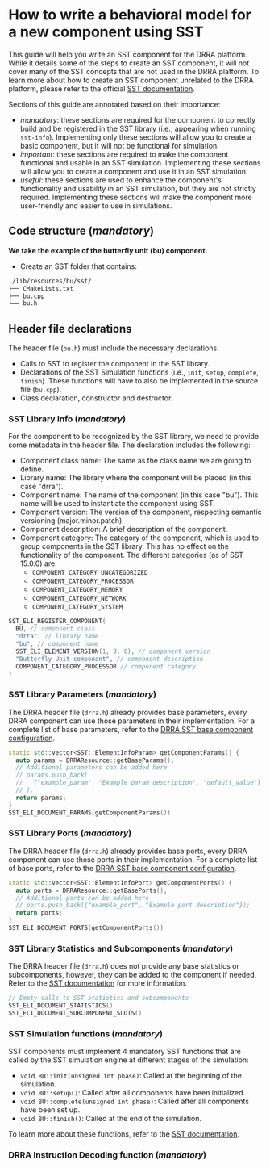 # How to write a behavioral model for a new component using SST

This guide will help you write an SST component for the DRRA platform.
While it details some of the steps to create an SST component,
it will not cover many of the SST concepts that are not used in the DRRA platform.
To learn more about how to create an SST component unrelated to the DRRA platform,
please refer to the official [SST documentation](https://sst-simulator.org/sst-docs/).

Sections of this guide are annotated based on their importance:

- _mandatory_: these sections are required for the component to correctly build
  and be registered in the SST library (i.e., appearing when running `sst-info`).
  Implementing only these sections will allow you to create a basic component,
  but it will not be functional for simulation.
- _important_: these sections are required to make the component functional and
  usable in an SST simulation.
  Implementing these sections will allow you to create a component
  and use it in an SST simulation.
- _useful_: these sections are used to enhance the component's functionality
  and usability in an SST simulation, but they are not strictly required.
  Implementing these sections will make the component more user-friendly and
  easier to use in simulations.

## Code structure (_mandatory_)

**We take the example of the butterfly unit (bu) component.**

- Create an SST folder that contains:

```bash
./lib/resources/bu/sst/
├── CMakeLists.txt
├── bu.cpp
└── bu.h
```

## Header file declarations

The header file (`bu.h`) must include the necessary declarations:

- Calls to SST to register the component in the SST library.
- Declarations of the SST Simulation functions
  (i.e., `init`, `setup`, `complete`, `finish`).
  These functions will have to also be implemented in the source file (`bu.cpp`).
- Class declaration, constructor and destructor.

### SST Library Info (_mandatory_)

For the component to be recognized by the SST library,
we need to provide some metadata in the header file.
The declaration includes the following:

- Component class name: The same as the class name we are going to define.
- Library name: The library where the component will be placed (in this case "drra").
- Component name: The name of the component (in this case "bu").
  This name will be used to instantiate the component using SST.
- Component version: The version of the component, respecting semantic versioning
  (major.minor.patch).
- Component description: A brief description of the component.
- Component category: The category of the component,
  which is used to group components in the SST library.
  This has no effect on the functionality of the component.
  The different categories (as of SST 15.0.0) are:
  - `COMPONENT_CATEGORY_UNCATEGORIZED`
  - `COMPONENT_CATEGORY_PROCESSOR`
  - `COMPONENT_CATEGORY_MEMORY`
  - `COMPONENT_CATEGORY_NETWORK`
  - `COMPONENT_CATEGORY_SYSTEM`

```cpp
SST_ELI_REGISTER_COMPONENT(
  BU, // component class
  "drra", // library name
  "bu", // component name
  SST_ELI_ELEMENT_VERSION(1, 0, 0), // component version
  "Butterfly Unit component", // component description
  COMPONENT_CATEGORY_PROCESSOR // component category
)
```

### SST Library Parameters (_mandatory_)

The DRRA header file (`drra.h`) already provides base parameters,
every DRRA component can use those parameters in their implementation.
For a complete list of base parameters, refer to the [DRRA SST base component configuration](../Reference/SST/DRRA_SST_base.md).

```cpp
static std::vector<SST::ElementInfoParam> getComponentParams() {
  auto params = DRRAResource::getBaseParams();
  // Additional parameters can be added here
  // params.push_back(
  //   {"example_param", "Example param description", "default_value"}
  // );
  return params;
}
SST_ELI_DOCUMENT_PARAMS(getComponentParams())
```

### SST Library Ports (_mandatory_)

The DRRA header file (`drra.h`) already provides base ports,
every DRRA component can use those ports in their implementation.
For a complete list of base ports, refer to the [DRRA SST base component configuration](../Reference/SST/DRRA_SST_base.md).

```cpp
static std::vector<SST::ElementInfoPort> getComponentPorts() {
  auto ports = DRRAResource::getBasePorts();
  // Additional ports can be added here
  // ports.push_back({"example_port", "Example port description"});
  return ports;
}
SST_ELI_DOCUMENT_PORTS(getComponentPorts())
```

### SST Library Statistics and Subcomponents (_mandatory_)

The DRRA header file (`drra.h`) does not provide any base statistics or subcomponents,
however, they can be added to the component if needed.
Refer to the [SST documentation](https://sst-simulator.org/sst-docs/) for more information.

```cpp
// Empty calls to SST statistics and subcomponents
SST_ELI_DOCUMENT_STATISTICS()
SST_ELI_DOCUMENT_SUBCOMPONENT_SLOTS()
```

### SST Simulation functions (_mandatory_)

SST components must implement 4 mandatory SST functions that are called
by the SST simulation engine at different stages of the simulation:

- `void BU::init(unsigned int phase)`: Called at the beginning of the simulation.
- `void BU::setup()`: Called after all components have been initialized.
- `void BU::complete(unsigned int phase)`:
  Called after all components have been set up.
- `void BU::finish()`: Called at the end of the simulation.

To learn more about these functions, refer to the [SST documentation](https://sst-simulator.org/sst-docs/).

### DRRA Instruction Decoding function (_mandatory_)
